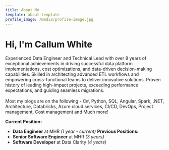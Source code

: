 ```yaml
---
title: About Me
template: about-template
profile_image: /media/profile-image.jpg
---
```


# Hi, I'm Callum White

Experienced Data Engineer and Technical Lead with over 8 years of exceptional achievements in driving successful data platform implementations, cost optimizations, and data-driven decision-making capabilities. Skilled in architecting advanced ETL workflows and empowering cross-functional teams to deliver innovative solutions. Proven history of leading high-impact projects, exceeding performance expectations, and guiding seamless migrations.
<br />
<br />
Most my blogs are on the following -
C#, Python, SQL, Angular, Spark, .NET, Architecture, Databricks, Azure cloud services, CI/CD, DevOps, Project management, Cost management and Much more!

**Current Position:**
- **Data Engineer** at MHR _(1 year - current)_
**Previous Positions:**
- **Senior Software Engineer** at MHR _(3 years)_
- **Software Developer** at Data Clarity _(4 years)_


